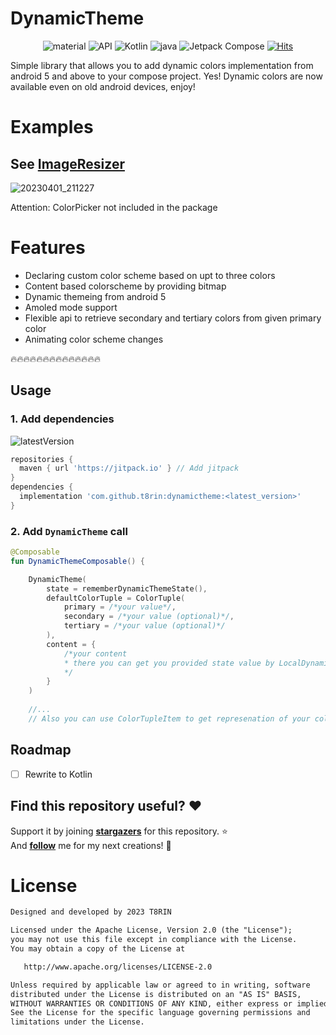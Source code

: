 
# DynamicTheme

<p align="center">
 <img alt="material" src="https://custom-icon-badges.demolab.com/badge/material%20you-palegreen?style=for-the-badge&logoColor=black&logo=material-you"/></a>
  <img alt="API" src="https://img.shields.io/badge/Api%2021+-50f270?logo=android&logoColor=black&style=for-the-badge"/></a>
  <img alt="Kotlin" src="https://img.shields.io/badge/Kotlin-a503fc?logo=kotlin&logoColor=white&style=for-the-badge"/></a>
  <img alt="java" src="https://img.shields.io/static/v1?style=for-the-badge&message=Java&color=bd9117&logo=openjdk&logoColor=FFFFFF&label="/>
  <img alt="Jetpack Compose" src="https://img.shields.io/static/v1?style=for-the-badge&message=Jetpack+Compose&color=4285F4&logo=Jetpack+Compose&logoColor=FFFFFF&label="/></a> 
  <a href="https://hits.sh/github.com/t8rin/dynamictheme/"><img alt="Hits" src="https://hits.sh/github.com/t8rin/dynamictheme.svg?style=for-the-badge&label=Views&extraCount=10&color=54856b"/></a>
</p>

Simple library that allows you to add dynamic colors implementation from android 5 and above to your compose project.
Yes! Dynamic colors are now available even on old android devices, enjoy!

# Examples
## See [ImageResizer](https://github/t8rin/imageResizer)

![20230401_211227](https://user-images.githubusercontent.com/52178347/229307585-a0c871f7-0bb8-43da-a7c7-cf1c41d6d35f.gif)


Attention: ColorPicker not included in the package

# Features
* Declaring custom color scheme based on upt to three colors
* Content based colorscheme by providing bitmap
* Dynamic themeing from android 5
* Amoled mode support
* Flexible api to retrieve secondary and tertiary colors from given primary color
* Animating color scheme changes

:fire::fire::fire::fire::fire::fire::fire::fire::fire::fire::fire::fire::fire::fire:

## Usage

### 1. Add dependencies

![latestVersion](https://img.shields.io/github/v/release/t8rin/DynamicTheme)

```groovy
repositories {
  maven { url 'https://jitpack.io' } // Add jitpack
}
dependencies {
  implementation 'com.github.t8rin:dynamictheme:<latest_version>'
}
```
### 2. Add `DynamicTheme` call

```kotlin
@Composable
fun DynamicThemeComposable() {

    DynamicTheme(
        state = rememberDynamicThemeState(),
        defaultColorTuple = ColorTuple(
            primary = /*your value*/,
            secondary = /*your value (optional)*/,
            tertiary = /*your value (optional)*/
        ),
        content = {
            /*your content
            * there you can get you provided state value by LocalDynamicThemeState.current
            */
        }
    )
    
    //...
    // Also you can use ColorTupleItem to get represenation of your color scheme by three colors
```

## Roadmap
- [ ] Rewrite to Kotlin

## Find this repository useful? :heart:
Support it by joining __[stargazers](https://github.com/t8rin/DynamicTheme/stargazers)__ for this repository. :star: <br>
And __[follow](https://github.com/t8rin)__ me for my next creations! 🤩

# License
```xml
Designed and developed by 2023 T8RIN

Licensed under the Apache License, Version 2.0 (the "License");
you may not use this file except in compliance with the License.
You may obtain a copy of the License at

   http://www.apache.org/licenses/LICENSE-2.0

Unless required by applicable law or agreed to in writing, software
distributed under the License is distributed on an "AS IS" BASIS,
WITHOUT WARRANTIES OR CONDITIONS OF ANY KIND, either express or implied.
See the License for the specific language governing permissions and
limitations under the License.
```
